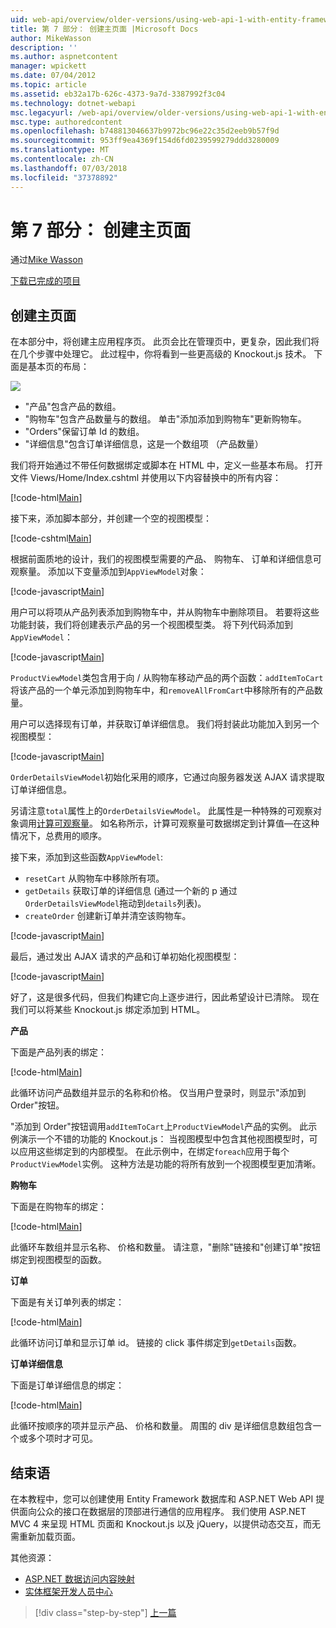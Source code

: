 ```yaml
---
uid: web-api/overview/older-versions/using-web-api-1-with-entity-framework-5/using-web-api-with-entity-framework-part-7
title: 第 7 部分： 创建主页面 |Microsoft Docs
author: MikeWasson
description: ''
ms.author: aspnetcontent
manager: wpickett
ms.date: 07/04/2012
ms.topic: article
ms.assetid: eb32a17b-626c-4373-9a7d-3387992f3c04
ms.technology: dotnet-webapi
msc.legacyurl: /web-api/overview/older-versions/using-web-api-1-with-entity-framework-5/using-web-api-with-entity-framework-part-7
msc.type: authoredcontent
ms.openlocfilehash: b748813046637b9972bc96e22c35d2eeb9b57f9d
ms.sourcegitcommit: 953ff9ea4369f154d6fd0239599279ddd3280009
ms.translationtype: MT
ms.contentlocale: zh-CN
ms.lasthandoff: 07/03/2018
ms.locfileid: "37378892"
---
```

<a name="part-7-creating-the-main-page"></a>第 7 部分： 创建主页面
====================
通过[Mike Wasson](https://github.com/MikeWasson)

[下载已完成的项目](http://code.msdn.microsoft.com/ASP-NET-Web-API-with-afa30545)

## <a name="creating-the-main-page"></a>创建主页面

在本部分中，将创建主应用程序页。 此页会比在管理页中，更复杂，因此我们将在几个步骤中处理它。 此过程中，你将看到一些更高级的 Knockout.js 技术。 下面是基本页的布局：

![](using-web-api-with-entity-framework-part-7/_static/image1.png)

- "产品"包含产品的数组。
- "购物车"包含产品数量与的数组。 单击"添加添加到购物车"更新购物车。
- "Orders"保留订单 Id 的数组。
- "详细信息"包含订单详细信息，这是一个数组项 （产品数量）

我们将开始通过不带任何数据绑定或脚本在 HTML 中，定义一些基本布局。 打开文件 Views/Home/Index.cshtml 并使用以下内容替换中的所有内容：

[!code-html[Main](using-web-api-with-entity-framework-part-7/samples/sample1.html)]

接下来，添加脚本部分，并创建一个空的视图模型：

[!code-cshtml[Main](using-web-api-with-entity-framework-part-7/samples/sample2.cshtml)]

根据前面质地的设计，我们的视图模型需要的产品、 购物车、 订单和详细信息可观察量。 添加以下变量添加到`AppViewModel`对象：

[!code-javascript[Main](using-web-api-with-entity-framework-part-7/samples/sample3.js)]

用户可以将项从产品列表添加到购物车中，并从购物车中删除项目。 若要将这些功能封装，我们将创建表示产品的另一个视图模型类。 将下列代码添加到 `AppViewModel`：

[!code-javascript[Main](using-web-api-with-entity-framework-part-7/samples/sample4.js?highlight=4)]

`ProductViewModel`类包含用于向 / 从购物车移动产品的两个函数：`addItemToCart`将该产品的一个单元添加到购物车中，和`removeAllFromCart`中移除所有的产品数量。

用户可以选择现有订单，并获取订单详细信息。 我们将封装此功能加入到另一个视图模型：

[!code-javascript[Main](using-web-api-with-entity-framework-part-7/samples/sample5.js?highlight=4)]

`OrderDetailsViewModel`初始化采用的顺序，它通过向服务器发送 AJAX 请求提取订单详细信息。

另请注意`total`属性上的`OrderDetailsViewModel`。 此属性是一种特殊的可观察对象调用[计算可观察量](http://knockoutjs.com/documentation/computedObservables.html)。 如名称所示，计算可观察量可数据绑定到计算值&#8212;在这种情况下，总费用的顺序。

接下来，添加到这些函数`AppViewModel`:

- `resetCart` 从购物车中移除所有项。
- `getDetails` 获取订单的详细信息 (通过一个新的 p 通过`OrderDetailsViewModel`拖动到`details`列表)。
- `createOrder` 创建新订单并清空该购物车。


[!code-javascript[Main](using-web-api-with-entity-framework-part-7/samples/sample6.js?highlight=4)]

最后，通过发出 AJAX 请求的产品和订单初始化视图模型：

[!code-javascript[Main](using-web-api-with-entity-framework-part-7/samples/sample7.js)]

好了，这是很多代码，但我们构建它向上逐步进行，因此希望设计已清除。 现在我们可以将某些 Knockout.js 绑定添加到 HTML。

**产品**

下面是产品列表的绑定：

[!code-html[Main](using-web-api-with-entity-framework-part-7/samples/sample8.html)]

此循环访问产品数组并显示的名称和价格。 仅当用户登录时，则显示"添加到 Order"按钮。

"添加到 Order"按钮调用`addItemToCart`上`ProductViewModel`产品的实例。 此示例演示一个不错的功能的 Knockout.js： 当视图模型中包含其他视图模型时，可以应用这些绑定到的内部模型。 在此示例中，在绑定`foreach`应用于每个`ProductViewModel`实例。 这种方法是功能的将所有放到一个视图模型更加清晰。

**购物车**

下面是在购物车的绑定：

[!code-html[Main](using-web-api-with-entity-framework-part-7/samples/sample9.html)]

此循环车数组并显示名称、 价格和数量。 请注意，"删除"链接和"创建订单"按钮绑定到视图模型的函数。

**订单**

下面是有关订单列表的绑定：

[!code-html[Main](using-web-api-with-entity-framework-part-7/samples/sample10.html)]

此循环访问订单和显示订单 id。 链接的 click 事件绑定到`getDetails`函数。

**订单详细信息**

下面是订单详细信息的绑定：

[!code-html[Main](using-web-api-with-entity-framework-part-7/samples/sample11.html)]

此循环按顺序的项并显示产品、 价格和数量。 周围的 div 是详细信息数组包含一个或多个项时才可见。

## <a name="conclusion"></a>结束语

在本教程中，您可以创建使用 Entity Framework 数据库和 ASP.NET Web API 提供面向公众的接口在数据层的顶部进行通信的应用程序。 我们使用 ASP.NET MVC 4 来呈现 HTML 页面和 Knockout.js 以及 jQuery，以提供动态交互，而无需重新加载页面。

其他资源：

- [ASP.NET 数据访问内容映射](https://msdn.microsoft.com/library/6759sth4.aspx)
- [实体框架开发人员中心](https://msdn.microsoft.com/data/ef)

> [!div class="step-by-step"]
> [上一篇](using-web-api-with-entity-framework-part-6.md)
